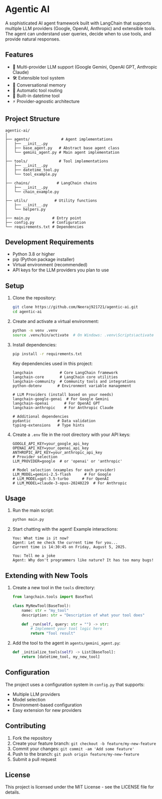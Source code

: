 # Agentic AI

A sophisticated AI agent framework built with LangChain that supports multiple LLM providers (Google, OpenAI, Anthropic) and extensible tools. The agent can understand user queries, decide when to use tools, and provide natural responses.

## Features

- 🤖 Multi-provider LLM support (Google Gemini, OpenAI GPT, Anthropic Claude)
- 🛠️ Extensible tool system
- 💬 Conversational memory
- 🔄 Automatic tool routing
- 📅 Built-in datetime tool
- ⚡ Provider-agnostic architecture

## Project Structure

```
agentic-ai/
│
├── agents/              # Agent implementations
│   ├── __init__.py
│   ├── base_agent.py   # Abstract base agent class
│   └── gemini_agent.py # Main agent implementation
│
├── tools/              # Tool implementations
│   ├── __init__.py
│   ├── datetime_tool.py
│   └── tool_example.py
│
├── chains/            # LangChain chains
│   ├── __init__.py
│   └── chain_example.py
│
├── utils/            # Utility functions
│   ├── __init__.py
│   └── helpers.py
│
├── main.py          # Entry point
├── config.py        # Configuration
└── requirements.txt # Dependencies
```

## Development Requirements

- Python 3.8 or higher
- pip (Python package installer)
- Virtual environment (recommended)
- API keys for the LLM providers you plan to use

## Setup

1. Clone the repository:
   ```bash
   git clone https://github.com/Neeraj921721/agentic-ai.git
   cd agentic-ai
   ```

2. Create and activate a virtual environment:
   ```bash
   python -m venv .venv
   source .venv/bin/activate  # On Windows: .venv\Scripts\activate
   ```

3. Install dependencies:
   ```bash
   pip install -r requirements.txt
   ```

   Key dependencies used in this project:
   ```
   langchain            # Core LangChain framework
   langchain-core       # LangChain core utilities
   langchain-community  # Community tools and integrations
   python-dotenv       # Environment variable management
   
   # LLM Providers (install based on your needs)
   langchain-google-genai  # For Google Gemini
   langchain-openai       # For OpenAI GPT
   langchain-anthropic    # For Anthropic Claude
   
   # Additional dependencies
   pydantic            # Data validation
   typing-extensions   # Type hints
   ```

4. Create a `.env` file in the root directory with your API keys:
   ```env
   GOOGLE_API_KEY=your_google_api_key
   OPENAI_API_KEY=your_openai_api_key
   ANTHROPIC_API_KEY=your_anthropic_api_key
   # Provider selection
   LLM_PROVIDER=google  # or 'openai' or 'anthropic'
   
   # Model selection (examples for each provider)
   LLM_MODEL=gemini-2.5-flash      # For Google
   # LLM_MODEL=gpt-3.5-turbo      # For OpenAI
   # LLM_MODEL=claude-3-opus-20240229  # For Anthropic
   ```

## Usage

1. Run the main script:
   ```bash
   python main.py
   ```

2. Start chatting with the agent! Example interactions:
   ```
   You: What time is it now?
   Agent: Let me check the current time for you...
   Current time is 14:30:45 on Friday, August 5, 2025.

   You: Tell me a joke
   Agent: Why don't programmers like nature? It has too many bugs!
   ```

## Extending with New Tools

1. Create a new tool in the `tools` directory:
   ```python
   from langchain.tools import BaseTool

   class MyNewTool(BaseTool):
       name: str = "my_tool"
       description: str = "Description of what your tool does"

       def _run(self, query: str = "") -> str:
           # Implement your tool logic here
           return "Tool result"
   ```

2. Add the tool to the agent in `agents/gemini_agent.py`:
   ```python
   def _initialize_tools(self) -> List[BaseTool]:
       return [datetime_tool, my_new_tool]
   ```

## Configuration

The project uses a configuration system in `config.py` that supports:
- Multiple LLM providers
- Model selection
- Environment-based configuration
- Easy extension for new providers

## Contributing

1. Fork the repository
2. Create your feature branch: `git checkout -b feature/my-new-feature`
3. Commit your changes: `git commit -am 'Add some feature'`
4. Push to the branch: `git push origin feature/my-new-feature`
5. Submit a pull request

## License

This project is licensed under the MIT License - see the LICENSE file for details.
